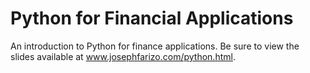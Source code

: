 # Python for Financial Applications
An introduction to Python for finance applications. Be sure to view the slides available at www.josephfarizo.com/python.html.
